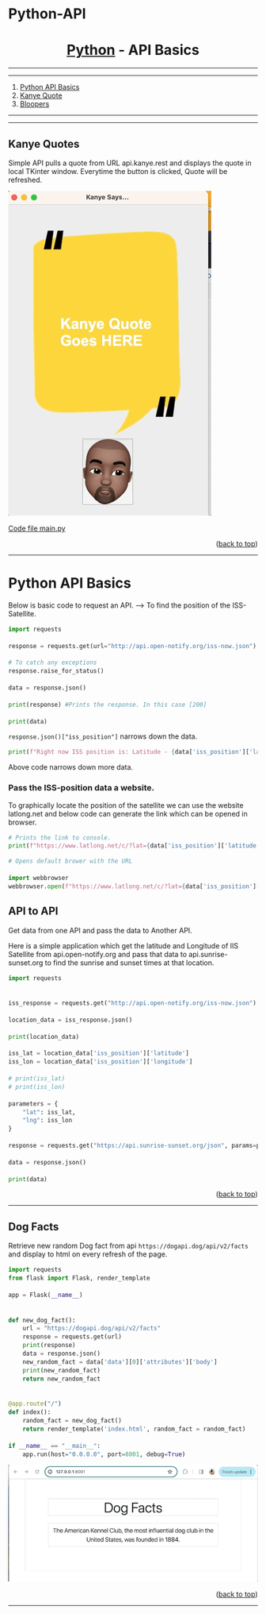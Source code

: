 # Python-API
 
<a name="readme-top"></a>


<div align="center">
<!-- Title: -->
<h1><a href="https://github.com/skthati/Python-API">Python</a> - API Basics </h1>
</div>

<!-- Table of contents -->
<hr>
<hr>
<ol>
    <li><a href="#python-api-basics">Python API Basics</a></li>
    <li><a href="#kanye-quote">Kanye Quote</a></li>
    <li><a href="#bloopers">Bloopers</a></li>
</ol>
<hr>
<hr>


## Kanye Quotes <a name="kanye-quote"></a>
Simple API pulls a quote from URL api.kanye.rest and displays the quote in local TKinter window. Everytime the button is clicked, Quote will be refreshed.

![Alt text](kanye/kanye-quotes.gif)

[Code file main.py](kanye/main.py)


<p align="right">(<a href="#readme-top">back to top</a>)</p>
<hr>  

# Python API Basics
 Below is basic code to request an API. 
--> To find the position of the ISS- Satellite.

```Python
import requests

response = requests.get(url="http://api.open-notify.org/iss-now.json")

# To catch any exceptions
response.raise_for_status()

data = response.json()

print(response) #Prints the response. In this case [200]

print(data)
```

`response.json()["iss_position"]` narrows down the data.

```Python
print(f"Right now ISS position is: Latitude - {data['iss_position']['latitude']} and Longitude - {data['iss_position']['longitude']}.")
```
Above code narrows down more data.

### Pass the ISS-position data a website.

To graphically locate the position of the satellite we can use the website latlong.net and below code can generate the link which can be opened in browser.

```Python
# Prints the link to console.
print(f"https://www.latlong.net/c/?lat={data['iss_position']['latitude']}&long={data['iss_position']['longitude']}")

```

```Python
# Opens default brower with the URL

import webbrowser
webbrowser.open(f"https://www.latlong.net/c/?lat={data['iss_position']['latitude']}&long={data['iss_position']['longitude']}")
```

## API to API <a name="api-to-api"></a>
Get data from one API and pass the data to Another API.

Here is a simple application which get the latitude and Longitude of IIS Satellite from api.open-notify.org and pass that data to api.sunrise-sunset.org to find the sunrise and sunset times at that location.

```Python
import requests


iss_response = requests.get("http://api.open-notify.org/iss-now.json")

location_data = iss_response.json()

print(location_data)

iss_lat = location_data['iss_position']['latitude']
iss_lon = location_data['iss_position']['longitude']

# print(iss_lat)
# print(iss_lon)

parameters = {
    "lat": iss_lat,
    "lng": iss_lon
}

response = requests.get("https://api.sunrise-sunset.org/json", params=parameters)

data = response.json()

print(data)

```

<p align="right">(<a href="#readme-top">back to top</a>)</p>
<hr>  

## Dog Facts

Retrieve new random Dog fact from api `https://dogapi.dog/api/v2/facts` and display to html on every refresh of the page.

```Python
import requests
from flask import Flask, render_template

app = Flask(__name__)


def new_dog_fact():
    url = "https://dogapi.dog/api/v2/facts"
    response = requests.get(url)
    print(response)
    data = response.json()
    new_random_fact = data['data'][0]['attributes']['body']
    print(new_random_fact)
    return new_random_fact


@app.route("/")
def index():
    random_fact = new_dog_fact()
    return render_template('index.html', random_fact = random_fact)

if __name__ == "__main__":
    app.run(host="0.0.0.0", port=8001, debug=True)
```

![Alt text](dog-facts/dog-facts.gif)


<p align="right">(<a href="#readme-top">back to top</a>)</p>
<hr>  





 
